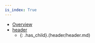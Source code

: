 ```yaml
---
is_index: True
---
```

- [Overview](overview.md)
- [header](header.md)
    - {: .has_child}.(header/header.md)
        
        
